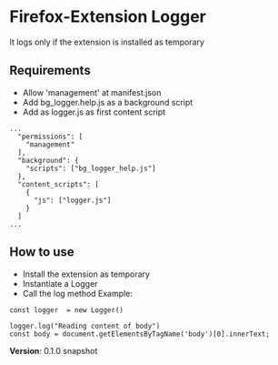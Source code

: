 # Firefox-Extension Logger

It logs only if the extension is installed as temporary

## Requirements
* Allow 'management' at manifest.json
* Add bg_logger.help.js as a background script
* Add as logger.js as first content script
```
...
  "permissions": [
    "management"
  ],
  "background": {
    "scripts": ["bg_logger_help.js"]
  },
  "content_scripts": [
    {
      "js": ["logger.js"]
    }
  ]  
...
```

## How to use
* Install the extension as temporary
* Instantiate a Logger
* Call the log method
Example:
```
const logger  = new Logger()

logger.log("Reading content of body")
const body = document.getElementsByTagName('body')[0].innerText;

```

__Version__: 0.1.0 snapshot
